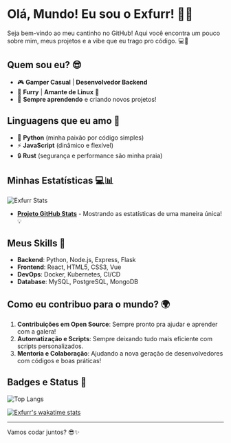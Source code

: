 
# Olá, Mundo! Eu sou o Exfurr! 👾✨
Seja bem-vindo ao meu cantinho no GitHub! Aqui você encontra um pouco sobre mim, meus projetos e a vibe que eu trago pro código. 💻🦊

## Quem sou eu? 😎
- 🎮 **Gamper Casual** | **Desenvolvedor Backend**  
- 🦊 **Furry** | **Amante de Linux** 🐧  
- 🚀 **Sempre aprendendo** e criando novos projetos!

## Linguagens que eu amo 💖
- 🐍 **Python** (minha paixão por código simples)
- ⚡ **JavaScript** (dinâmico e flexível)
- 🔒 **Rust** (segurança e performance são minha praia)

## Minhas Estatísticas 💻📊
![Exfurr Stats](https://github-readme-stats.vercel.app/api?username=exfurr&show_icons=true&count_private=true&hide_title=true&hide=prs&theme=radical)

- [**Projeto GitHub Stats**](https://github.com/exfurr/github-stats) - Mostrando as estatísticas de uma maneira única! 💡

## Meus Skills 🚀
- **Backend**: Python, Node.js, Express, Flask
- **Frontend**: React, HTML5, CSS3, Vue
- **DevOps**: Docker, Kubernetes, CI/CD
- **Database**: MySQL, PostgreSQL, MongoDB

## Como eu contribuo para o mundo? 🌍
1. **Contribuições em Open Source**: Sempre pronto pra ajudar e aprender com a galera!  
2. **Automatização e Scripts**: Sempre deixando tudo mais eficiente com scripts personalizados.  
3. **Mentoria e Colaboração**: Ajudando a nova geração de desenvolvedores com códigos e boas práticas!


## Badges e Status 💪
![Top Langs](https://github-readme-stats.vercel.app/api/top-langs/?username=exfurr&layout=compact&langs_count=10)

[![Exfurr's wakatime stats](https://wakatime.com/badge/user/12345678-9abc-defg-1234-56789abcdef0.svg)](https://wakatime.com/@exfurr)

---

Vamos codar juntos? 😎✨
```

